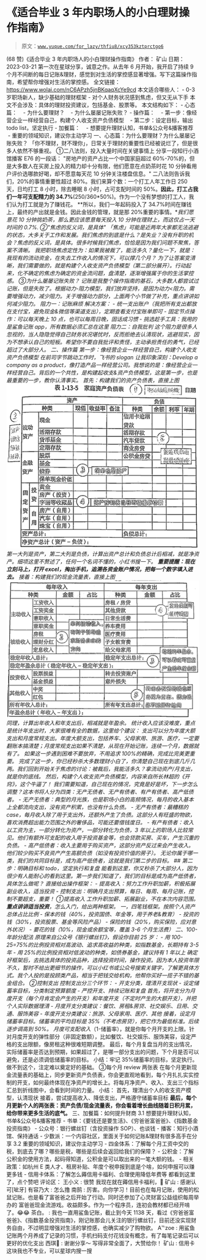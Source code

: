 # 《适合毕业 3 年内职场人的小白理财操作指南》

> 原文：[`www.yuque.com/for_lazy/thfiu8/xcy353kztprctgo6`](https://www.yuque.com/for_lazy/thfiu8/xcy353kztprctgo6)

<ne-h2 id="d68e678f" data-lake-id="d68e678f"><ne-heading-ext><ne-heading-anchor></ne-heading-anchor><ne-heading-fold></ne-heading-fold></ne-heading-ext><ne-heading-content><ne-text id="u7284fe33">(68 赞)《适合毕业 3 年内职场人的小白理财操作指南》</ne-text></ne-heading-content></ne-h2> <ne-p id="u07ab3da1" data-lake-id="u07ab3da1"><ne-text id="u4d69a020">作者： 矿山</ne-text></ne-p> <ne-p id="ue4120827" data-lake-id="ue4120827"><ne-text id="u44bd20b4">日期：2023-03-21</ne-text></ne-p> <ne-p id="u9f7a80e1" data-lake-id="u9f7a80e1"><ne-text id="u3a9fec54">第一次在星球分享，诚意之作。从去年 6 月开始，我开启了持续 9 个月不间断的每日记账&理财，感觉到对生活的掌控感显著增强。</ne-text><ne-text id="ue244fb9f" ne-bold="true">写下这篇操作指南，希望帮你增强对生活的掌控感。</ne-text></ne-p> <ne-p id="u9a24318c" data-lake-id="u9a24318c"><ne-text id="u941203b5">全文链接：https://www.wolai.com/nC6APzh5jnBKqaqXcYe9cd</ne-text></ne-p> <ne-p id="u9ba9a9e1" data-lake-id="u9ba9a9e1"><ne-text id="u6ee7c800">本文适合哪些人：</ne-text></ne-p> <ne-p id="u0c7bb26a" data-lake-id="u0c7bb26a"><ne-text id="uaef6b349">- 0-3 岁职场新人，缺少基础的理财框架</ne-text></ne-p> <ne-p id="u608b1bab" data-lake-id="u608b1bab"><ne-text id="u88524746">- 对个人财务状况感到焦虑，但又无从下手</ne-text></ne-p> <ne-p id="u583b3242" data-lake-id="u583b3242"><ne-text id="ub5d0c73d">本文不会涉及：具体的理财投资建议，包括基金、股票等。</ne-text></ne-p> <ne-p id="ucb0c8c85" data-lake-id="ucb0c8c85"><ne-text id="u62ac0e77">本文结构如下：</ne-text></ne-p> <ne-p id="uda5d38ab" data-lake-id="uda5d38ab"><ne-text id="u13ed3ebd">- 心态篇：</ne-text></ne-p> <ne-p id="u4fcd4d17" data-lake-id="u4fcd4d17"><ne-text id="uae2214f6">   - 为什么要理财？</ne-text></ne-p> <ne-p id="u38f63fec" data-lake-id="u38f63fec"><ne-text id="ua6c22d7f">   - 为什么屡屡记账失败？</ne-text></ne-p> <ne-p id="u94fb162d" data-lake-id="u94fb162d"><ne-text id="u04125448">- 操作篇：</ne-text></ne-p> <ne-p id="u7dc82b72" data-lake-id="u7dc82b72"><ne-text id="u48cb90d3">   - 第一步：像经营企业一样经营自己，构建个人收支资产负债模型</ne-text></ne-p> <ne-p id="uc30bd167" data-lake-id="uc30bd167"><ne-text id="u84ff0c99">   - 第二步：设定目标，输出 todo list，坚定执行</ne-text></ne-p> <ne-p id="u7ed21cc0" data-lake-id="u7ed21cc0"><ne-text id="udcd3a3ba">- 加餐篇：</ne-text></ne-p> <ne-p id="u218f540a" data-lake-id="u218f540a"><ne-text id="ubd0979b5">   - 想要提升理财认知，书单&公众号&播客推荐</ne-text></ne-p> <ne-p id="uc0c00438" data-lake-id="uc0c00438"><ne-text id="ub929fbd8">   - 重要的领域知识，建议你主动学习</ne-text></ne-p> <ne-h1 id="04a179e1" data-lake-id="04a179e1"><ne-heading-ext><ne-heading-anchor></ne-heading-anchor><ne-heading-fold></ne-heading-fold></ne-heading-ext><ne-heading-content><ne-text id="u52bffe7f">一、心态篇：为什么要理财？为什么屡屡记账失败？</ne-text></ne-heading-content></ne-h1> <ne-p id="u9979b5b8" data-lake-id="u9979b5b8"><ne-text id="u2260b877">「你不理财，财不理你」，日常关于理财的重要性已经被说烂了，但是很多人依然不够重视。</ne-text></ne-p> <ne-p id="u59e3c239" data-lake-id="u59e3c239"><ne-text id="u71c0ea4d">①二八法则，投入大量时间在关键事情上</ne-text></ne-p> <ne-p id="uc28e9996" data-lake-id="uc28e9996"><ne-text id="u99c0c3aa">分享一段知行小酒馆播客 E76 的一段话：</ne-text></ne-p> <ne-p id="u41e9ed25" data-lake-id="u41e9ed25"><ne-text id="ucaaf163d">"房地产的资产占比一个中国家庭超过 60%-70%的，但是大多数人在买房上投入的精力却十分有限，他们愿意在点奶茶时花 10 分钟看用户评价选哪款好喝，却不愿意每天花 10 分钟关注楼盘信息。"</ne-text></ne-p> <ne-p id="ubb73b318" data-lake-id="ubb73b318"><ne-text id="u247b4f63">二八法则告诉我们，20%的事情重要性超过 80%。我们来算个数：一个打工人年工作日 250 天，日均打工 8 小时，除去睡眠 8 小时，占可支配时间的 50%。**因此，打工占我们一年可支配精力的 34.7%**(250/360*50%)。作为一个没有梦想的打工人，我们认为打工就是为了赚钱花。</ne-text></ne-p> <ne-p id="ua224701e" data-lake-id="ua224701e"><ne-text id="u80d868ae">**所以，我们一年起码投入了 34.7%时间在赚钱上，最终的产出就是金钱。因此金钱的管理，就是那 20%重要的事情。**我们愿意花 10 分钟挑奶茶，那么更应该愿意每天投入 10 分钟在理财上，而这仅占一天时间的 0.7%.</ne-text></ne-p> <ne-p id="u5c147678" data-lake-id="u5c147678"><ne-text id="u45886697">②"焦虑的反义词，是具体"</ne-text></ne-p> <ne-p id="u7935ec61" data-lake-id="u7935ec61"><ne-text id="uc7179e40">「焦虑」可能是近两年大家都无法逃避的状态，大多关于工作和发展。我们焦虑的到底是什么？是失业？没有升职的机会？焦虑的反义词，是具体。很多时候我们焦虑，恰恰是因为我们问题不聚焦，答案不清晰。</ne-text></ne-p> <ne-p id="u1b7f1a17" data-lake-id="u1b7f1a17"><ne-text id="u0eedefbf">我把职场焦虑定性为：如果我被裁了，能活多久？量化一下，就是：我现有的流动资金，在失去工作收入的情况下，可以撑几个月？</ne-text></ne-p> <ne-p id="u604cb8b0" data-lake-id="u604cb8b0"><ne-text id="ufaf8d411">为了让答案变清晰，我们需要做的，就是构建个人收支资产负债模型（第二部分展开）。行动起来，化不确定的焦虑为确定的资金流问题，盘清楚，逐渐增强属于你的生活掌控感。</ne-text></ne-p> <ne-p id="ud40470c7" data-lake-id="ud40470c7"><ne-text id="uffa40230">③为什么屡屡记账失败？</ne-text></ne-p> <ne-p id="u9995c3c2" data-lake-id="u9995c3c2"><ne-text id="ub4e9a8ba">记账是我整个操作指南的基石，大多数人都尝试过记账，但是失败了。根据动力-阻力模型，我们放弃坚持，是因为动力<阻力。需要增强动力，减少阻力。关于增强动力部分，上面两个小节做了补充，重点讲讲如何减少阻力。</ne-text></ne-p> <ne-p id="ud444b9a1" data-lake-id="ud444b9a1"><ne-text id="uf43314d6">阻力一：记账麻烦</ne-text></ne-p> <ne-p id="u0662b54e" data-lake-id="u0662b54e"><ne-text id="u2b4e77a9">解决方案：</ne-text></ne-p> <ne-p id="u2c75d337" data-lake-id="u2c75d337"><ne-text id="u827fab99">- 统一支出账户（我把所有支出都放在支付宝，避免现金&微信等渠道支出），定期查看支付宝账单即可</ne-text></ne-p> <ne-p id="u8c36e926" data-lake-id="u8c36e926"><ne-text id="u12c46932">- 固定节点操作：可以每天晚上 10 点，也可以每周日晚，固话成习惯</ne-text></ne-p> <ne-p id="uce97c5a8" data-lake-id="uce97c5a8"><ne-text id="u25674724">- 挑选趁手工具：我用的是鲨鱼记账 app，所有数据必须汇总在这里</ne-text></ne-p> <ne-p id="u9db96907" data-lake-id="u9db96907"><ne-text id="u53570bb0">阻力二：自我批判</ne-text></ne-p> <ne-p id="ub8d68fe5" data-lake-id="ub8d68fe5"><ne-text id="u3ee45813">这个阻力是很多人忽视的，当人隐隐觉得自己财务状况堪忧时，反而拒绝去认清现状，逃避现实，因为不想承认自己的短板。希望你不要自我批评和责怪，主动承担责任的勇气，已经超过了大部分人。</ne-text></ne-p> <ne-h1 id="69fab478" data-lake-id="69fab478"><ne-heading-ext><ne-heading-anchor></ne-heading-anchor><ne-heading-fold></ne-heading-fold></ne-heading-ext><ne-heading-content><ne-text id="uc239b89f">二、操作篇</ne-text></ne-heading-content></ne-h1> <ne-p id="u9c3d4273" data-lake-id="u9c3d4273"><ne-text id="u37cb49c0">第一步：像经营企业一样经营自己，构建个人收支资产负债模型</ne-text></ne-p> <ne-p id="u7c1ac066" data-lake-id="u7c1ac066"><ne-text id="u4c376cb0">在前司字节跳动工作时，飞书的 slogan 让我印象深刻：Develop a company as a product，像打造产品一样经营公司。我想说的是：像经营企业一样经营自己。背后的一个共性，是构建起收支&资产负债模型，这是第一步，也是最重要的一步，教你认清事实。</ne-text></ne-p> <ne-p id="u2ed780fb" data-lake-id="u2ed780fb"><ne-text id="u079b3ff9">首先：构建我们的资产负债表，直接上图</ne-text></ne-p> <ne-p id="u91e70e3a" data-lake-id="u91e70e3a"><ne-card data-card-name="image" data-card-type="inline" id="Sp5kL" data-event-boundary="card">![](img/1c9f5626f1cdc2d7d9b6eb2518d7a616.png)</ne-card></ne-p> <ne-p id="u12294c68" data-lake-id="u12294c68"><ne-text id="u9e75c354">第一大列是资产，第二大列是负债，计算出资产总计和负债总计后相减，就是净资产。细项这里不赘述了，任何一个名词不懂的，小红书搜一下。</ne-text></ne-p> <ne-p id="u918f83de" data-lake-id="u918f83de"><ne-text id="u6087bde8">**重要提醒：现在立刻马上，打开 excel，掏出手机，追溯各资金账户情况，把每一个数字填入进去。**</ne-text></ne-p> <ne-p id="u80816f3a" data-lake-id="u80816f3a"><ne-text id="u516715c3">接着：构建我们的现金流量表，直接上图</ne-text></ne-p> <ne-p id="uea42347c" data-lake-id="uea42347c"><ne-card data-card-name="image" data-card-type="inline" id="dCNhb" data-event-boundary="card">![](img/630b01e96adff7bd421c8fd580887ed9.png)  <ne-p id="u4a3a2f97" data-lake-id="u4a3a2f97"><ne-text id="u5d1f2fd4">同理，计算出年收入和年支出后，相减就是年盈余。</ne-text></ne-p> <ne-p id="u1366776d" data-lake-id="u1366776d"><ne-text id="uf3c003c6">统计收入应该没难度，重点是统计年支出时，大家很难有全的数据，这里给个建议：</ne-text></ne-p> <ne-p id="uad7cc520" data-lake-id="uad7cc520"><ne-text id="uaf92ecda">支出可以分为年度大额支出和月度常规支出。年度大额支出，包括养车、父母家用、旅游、医疗，一定要翻账本搞清楚；月度常规支出如果不清楚，从现在开始记账，连续一个月，数据就有了。</ne-text></ne-p> <ne-p id="u34408e2d" data-lake-id="u34408e2d"><ne-text id="ud7752315">如果这一步遇到困难不要放弃，不用追求 100%的精确，完成比完美更重要。</ne-text></ne-p> <ne-p id="ud79a70df" data-lake-id="ud79a70df"><ne-text id="u96b56e06">完成了这一步，你已经秒杀大多数理财小白了，你清楚自己现在到底几斤几两。我们回到开始关于焦虑的讨论：被裁后，我能活多久？拿流动资产/月支出，就是你的底线。</ne-text></ne-p> <ne-p id="u0e179936" data-lake-id="u0e179936"><ne-text id="u25fd225f">然后，构建个人收支资产负债模型，内容来自所长林超的《开窍》，这个牛逼了！</ne-text></ne-p> <ne-p id="ue8afaeca" data-lake-id="ue8afaeca"><ne-text id="u0ebd8ad9">我们需要知道，自己现在的情况，究竟是好是坏，下一步怎么调整？这本书将人分为四类：无产无债者、无产有债者、有产有债者、高产低债者。</ne-text></ne-p> <ne-p id="uf2bddd79" data-lake-id="uf2bddd79"><ne-text id="u706bd9ea">- 无产无债者：典型的月光族，也是职场小白的高频情况，每月的收入基本上全都流向支出，没有资产积累，也没有什么负债。</ne-text></ne-p> <ne-p id="ua8230c49" data-lake-id="ua8230c49"><ne-text id="u04a3025b">- 无产有债者：最糟糕的 case，每月收入除了用于支出外，还额外产生了负债。这部分人有旺盛的物欲，喜欢消费超出能力范围之外的奢侈品，可能还要借钱度日。</ne-text></ne-p> <ne-p id="uc113e0bb" data-lake-id="uc113e0bb"><ne-text id="u4cd0acb1">- 有产有债者：收入以工资为主，一部分转化为资产，一部分转化为负债，3 年以上的职场人比较常见。他们有额外可支配的收入用于投资基金等，也会贷款买房、买车，产生沉重的负债。</ne-text></ne-p> <ne-p id="u2713f6b7" data-lake-id="u2713f6b7"><ne-text id="ue424bfb2">- 高产低债者：收入主要用于购买资产，这部分资产反过来会产生收入。他们较少购买不良资产产生高额负债（如没有投资价值的房子）。</ne-text></ne-p> <ne-p id="u131eeefa" data-lake-id="u131eeefa"><ne-text id="ubd00116f" ne-bold="true">无论你属于哪一类，我们的共同目标是，成为高产低债者，这就是我们第二步的目标。</ne-text></ne-p> <ne-p id="u845bf555" data-lake-id="u845bf555"><ne-text id="u6b533cf5">## 第二步：明确目标和 todo，坚定执行和复盘</ne-text></ne-p> <ne-p id="u6cf1bb24" data-lake-id="u6cf1bb24"><ne-text id="ufa3dfb30">能看到这里，你又秒杀了大部分人，因为很少有人能耐心的看到这里。第一步我们知道了，我们的目标是成为高产低债者，具体怎么做呢？</ne-text></ne-p> <ne-p id="u58a0f87f" data-lake-id="u58a0f87f"><ne-text id="u06eefc11">直接给出操作框架：</ne-text></ne-p> <ne-p id="u8c6d372c" data-lake-id="u8c6d372c"><ne-text id="u250fce5e">- 提高收入：努力工作升职加薪，积极拓展副业收入，适当投资</ne-text></ne-p> <ne-p id="uf07849dd" data-lake-id="uf07849dd"><ne-text id="uec484d6e">- 控制支出：明确月支出预算，每日、每周、每月记账，控制不要超支，重要！</ne-text></ne-p> <ne-p id="u2a8e94fc" data-lake-id="u2a8e94fc"><ne-text id="u50ff8ce8">①提高收入</ne-text></ne-p> <ne-p id="uc9c01010" data-lake-id="uc9c01010"><ne-text id="ua28ff99c">工作升职加薪、拓展副业，不在本次内容范围。**重点讲讲适当投资**，怎么入门，给出两种框架。</ne-text></ne-p> <ne-p id="u89661f24" data-lake-id="u89661f24"><ne-text id="u959a9a8a">一，四笔钱框架。按照个人资产总体占比比例</ne-text></ne-p> <ne-p id="ub4378fa2" data-lake-id="ub4378fa2"><ne-text id="uab92f177">- 保本的钱（40%，投资国债、年金等，用于养老&教育）</ne-text></ne-p> <ne-p id="u1d65ef19" data-lake-id="u1d65ef19"><ne-text id="u7fb01d07">- 投资的钱（30%，投资股票、基金等风险产品）</ne-text></ne-p> <ne-p id="u51f1a932" data-lake-id="u51f1a932"><ne-text id="u858ea50f">- 保险的钱（20%，购买保险，应对意外状况）</ne-text></ne-p> <ne-p id="u87500da7" data-lake-id="u87500da7"><ne-text id="u1c808dd0">- 要花的钱（10%，现金或余额宝等，覆盖 3-6 个月生活费）</ne-text></ne-p> <ne-p id="u83fefa26" data-lake-id="u83fefa26"><ne-text id="u29b5035b">二、100-年龄分配法</ne-text></ne-p> <ne-p id="ub4e9b7cf" data-lake-id="ub4e9b7cf"><ne-text id="u861ae9dd">原理来自公众号《银行螺丝钉》，假设你目前 25 岁：</ne-text></ne-p> <ne-p id="u6b33ee2a" data-lake-id="u6b33ee2a"><ne-text id="ua54c91d4">- 用 100-25=75%的比例投资相对高波动、追求高收益的种类，如指数基金，长期持有 3-5 年</ne-text></ne-p> <ne-p id="ube42ba42" data-lake-id="ube42ba42"><ne-text id="u3d0a5063">- 用 25%的比例投资相对低波动的种类，如债券基金，建议持有 1 年以上</ne-text></ne-p> <ne-p id="ue4661edb" data-lake-id="ue4661edb"><ne-text id="ud41a5041">确定好框架后，去挑选具体的投资品种，选择投资时间，操作投资。因为本人投资年限不久，暂时不给出更细节的操作，可以小红书或公众号搜索关键字，了解更具体方式。我个人投的是投顾类产品，相当于把钱交给机构，他帮你买好一揽子不错的基金组合。</ne-text></ne-p> <ne-p id="u86b685b4" data-lake-id="u86b685b4"><ne-text id="u4b81a8d2">②控制支出</ne-text></ne-p> <ne-p id="ud31793c6" data-lake-id="ud31793c6"><ne-text id="u30881a5f">控制支出分三个环节：</ne-text></ne-p> <ne-p id="u5b2b0aa8" data-lake-id="u5b2b0aa8"><ne-text id="u19792fb7">- 开支分类，理清开支现状</ne-text></ne-p> <ne-p id="u535a15e0" data-lake-id="u535a15e0"><ne-text id="u9d30275c">- 设定储蓄率目标，分类制定预算额度</ne-text></ne-p> <ne-p id="u7fdd59dc" data-lake-id="u7fdd59dc"><ne-text id="uaa22fc8e">- 严控开支、持续记账和复盘</ne-text></ne-p> <ne-p id="udca87ee7" data-lake-id="udca87ee7"><ne-text id="u4e697dc2">首先，将开支分为月度开支（每个月肯定会产生的开支）和年度开支（不定时产生的大额开支），并把个人实际数据理清</ne-text></ne-p> <ne-p id="u9870ae3a" data-lake-id="u9870ae3a"><ne-text id="u90f3c96d">- 月度开支分类建议：餐饮、房租&房贷、社交娱乐、日用、交通、服饰美容</ne-text></ne-p> <ne-p id="u2600395d" data-lake-id="u2600395d"><ne-text id="udde1d31a">- 年度开支分类建议：旅游、父母家用、医疗、其他</ne-text></ne-p> <ne-p id="u21a12318" data-lake-id="u21a12318"><ne-text id="u0dcadb90">接着，设定月储蓄率目标。储蓄率的平均目标是 35%（不考虑房贷），把它作为最低标准。后续逐步调高到 50%。</ne-text></ne-p> <ne-p id="u83d6f093" data-lake-id="u83d6f093"><ne-text id="ue4ebe7be">月度可支配收入*（1-储蓄率），就是你每个月开支的上限。针对月度开支的弹性部分（非固定数额），比如餐饮、社交娱乐、服饰美容，设定严格的支出限额，像房租这种很难短期调整。</ne-text></ne-p> <ne-p id="u53711436" data-lake-id="u53711436"><ne-text id="uacdf12c1">最后，每个月复盘当月的支出情况，实际储蓄率是否达到预期，如果超过了，是哪一部分支出的问题，下个月是否可以避免，还是必须调低储蓄率的目标。</ne-text></ne-p> <ne-p id="ud3b0d072" data-lake-id="ud3b0d072"><ne-text id="u2404cbad" ne-bold="true">小结：牢记 35%储蓄率的目标，坚定执行。做不到这个，注定难以奠定好的基础。</ne-text></ne-p> <ne-p id="ua3816cb0" data-lake-id="ua3816cb0"><ne-text id="u7b8f35f4">③每个月 review 两张表</ne-text></ne-p> <ne-p id="u0e38d742" data-lake-id="u0e38d742"><ne-text id="u44f911a7">在每个月更新现金流量表的基础上，同步更新资产负债表，你会更直观地看到，每个月扎扎实实控制的开支，如何最终体现在净资产的增长上。将每月净资产、收入、支出三个指标汇总到折线图中，会看到时间的力量。</ne-text></ne-p> <ne-p id="u368885a2" data-lake-id="u368885a2"><ne-text id="ua1640e56">小结：</ne-text></ne-p> <ne-p id="u6df05334" data-lake-id="u6df05334"><ne-text id="u77417f1e">首先，理清出个人的收支资产模型，认清现状</ne-text></ne-p> <ne-p id="ufec45467" data-lake-id="ufec45467"><ne-text id="u040bb503">接着，尝试提高收入、降低支出，严格遵守储蓄率目标</ne-text></ne-p> <ne-p id="uc278ec61" data-lake-id="uc278ec61"><ne-text id="u1dfc0946">**最后，每个月更新个人的两张表：资产负债/现金流量表，你会看着增长曲线随着日积月累，给你带来更多生活的底气。**</ne-text></ne-p> <ne-h1 id="36de5cfc" data-lake-id="36de5cfc"><ne-heading-ext><ne-heading-anchor></ne-heading-anchor><ne-heading-fold></ne-heading-fold></ne-heading-ext><ne-heading-content><ne-text id="u9723ce95">三、加餐篇：如何提升财商</ne-text></ne-heading-content></ne-h1> <ne-p id="ue9cd08c5" data-lake-id="ue9cd08c5"><ne-text id="u8d25f93d">3.1 想要提升理财认知，书单&公众号&播客推荐</ne-text></ne-p> <ne-p id="u742b0710" data-lake-id="u742b0710"><ne-text id="u9074e39b">- 书单：《要钱还是要生活》、《穷爸爸富爸爸》、《指数基金投资指南》</ne-text></ne-p> <ne-p id="ucb0869aa" data-lake-id="ucb0869aa"><ne-text id="u9acfa3c4">- 公众号：银行螺丝钉（含投资操作 SOP）、也谈钱</ne-text></ne-p> <ne-p id="u3b3ecdc8" data-lake-id="u3b3ecdc8"><ne-text id="u6113c852">- 播客：知行小酒馆、保持通话</ne-text></ne-p> <ne-p id="u79002dca" data-lake-id="u79002dca"><ne-text id="u7f4688f7">- 少数派：一个内容社区，里面关于如何记账&理财有很多高手在分享</ne-text></ne-p> <ne-p id="u3b72c79d" data-lake-id="u3b72c79d"><ne-text id="u115fb1fa">3.2 重要的领域知识，建议你主动学习</ne-text></ne-p> <ne-p id="u2e3641d2" data-lake-id="u2e3641d2"><ne-text id="uc45e4e52">- 四金体系：了解每个月工资中交的税，到底去了哪？哪些是税，哪些是后续会返回给我们的保障？</ne-text></ne-p> <ne-p id="ua7594b15" data-lake-id="ua7594b15"><ne-text id="u9edd61d6">- 公积金：了解公积金的使用方法，起码得知道，公积金是可以取出来的一笔大额的钱。</ne-text></ne-p> <ne-p id="u8ab2349f" data-lake-id="u8ab2349f"><ne-text id="u97902616">- 相关政策：如杭州 E 类人才、租房补贴、年度个税申报到底是个啥，如何申报可以赚更多钱</ne-text></ne-p> <ne-p id="u9a65f4e9" data-lake-id="u9a65f4e9"><ne-text id="u799b32dc">- 信用卡体系：了解怎么薅信用卡福利、合理使用降低年费等</ne-text></ne-p> <ne-p id="u851e7c52" data-lake-id="u851e7c52"><ne-text id="u8ad0483e">都看到这里了，点个赞吧</ne-text></ne-p> <ne-hole id="ucedf95a4" data-lake-id="ucedf95a4"><ne-card data-card-name="hr" data-card-type="block" id="aWnIB" data-event-boundary="card"><ne-p id="u96146a8a" data-lake-id="u96146a8a"><ne-text id="u92824184">评论区：</ne-text></ne-p> <ne-p id="u99afb922" data-lake-id="u99afb922"><ne-text id="u30b94fd2">王小义 : 很赞 我现在就在薅信用卡福利，🤭</ne-text> <ne-text id="u8072ff6d">矿山 : 感谢认可[呲牙]</ne-text> <ne-text id="u876d159b">有容乃大 : 怎么撸</ne-text> <ne-text id="u251d84aa">南鹄 : 厉害。向你学习！目前也在每月记账，使用的松鼠记账。也是看了富爸爸之后开始了行动。同时还参加了心灵财富公益组织每周举办的 富爸爸现金流游戏。收益颇多。作为一个程序员，连初会教材都已经开啃了。😂😂</ne-text> <ne-text id="u79f44277">茶白。 : 我也一直用鲨鱼记账，截止到今天 1138 天，看过《穷爸爸富爸爸》、《指数基金投资指南》，刚记账那会儿关注的银行螺丝钉，目前还没实现财务自由，不过明显增强对生活的掌控感，也确实减少了购物欲。</ne-text> <ne-text id="u38845d90">A℡zoe : 用鲨鱼记账两个月养成了记录的习惯，手机扫码支付花钱没有概念，有了每笔记录后可以更好的优化支出</ne-text> <ne-text id="u34fd8108">西琪💫 : 谢谢分享～</ne-text> <ne-text id="u8b2f2aa9">写得非常全面了，大赞给你！</ne-text> <ne-text id="u6e20c3f7">矿山 : 信用卡这块我也不专业，可以星球内搜一搜</ne-text></ne-p></ne-card></ne-hole></ne-card></ne-p>
